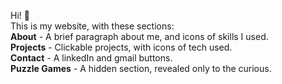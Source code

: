 Hi! 👀 <br>
This is my website, with these sections:<br>
**About** - A brief paragraph about me, and icons of skills I used.<br>
**Projects** - Clickable projects, with icons of tech used.<br>
**Contact** - A linkedIn and gmail buttons.<br>
**Puzzle Games** - A hidden section, revealed only to the curious.<br>
